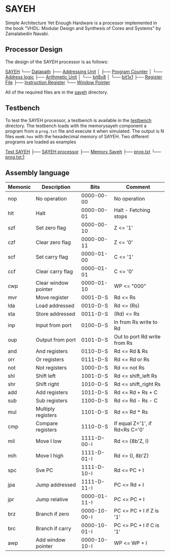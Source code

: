 # SAYEH

Simple Architecture Yet Enough Hardware is a processor implemented in the book
"VHDL: Modular Design and Synthesis of Cores and Systems" by Zainalabedin
Navabi.

## Processor Design

The design of the SAYEH processor is as follows:

[SAYEH](sayeh/SAYEH.vhd)
└── [Datapath](sayeh/DataPath.vhd)
    ├── [Addressing Unit](sayeh/AddresingUnit.vhd)
    │   ├── [Program Counter](sayeh/ProgramCounter.vhd)
    │   └── [Address logic](sayeh/AddressLogic.vhd)
    ├── [Arithmetic Unit](sayeh/ArithmeticUnit.vhd)
    │   └── [bit8x8](sayeh/bit8x8.vhd)
    │       └── [bit1x1](sayeh/bit1x1.vhd)
    ├── [Register File](sayeh/RegisterFile.vhd)
    ├── [Instruction Register](sayeh/InstructionRegister.vhd)
    └── [Window Pointer](sayeh/WindowPointer.vhd)

All of the required files are in the [sayeh](sayeh/) directory.

## Testbench

To test the SAYEH processor, a testbench is available in the
[testbench](sayeh/testbench) directory. The testbench loads with the memorysayeh
component a program from a `prog.txt` file and execute it when simulated. The
output is N files `memN.hex` with the hexadecimal memory of SAYEH. Two different
programs are loaded as examples

[Test SAYEH](sayeh/testbench/test_sayeh.vhd)
├── [SAYEH processor](sayeh/)
├── [Memory Sayeh](sayeh/testbench/sayehmemory.vhd)
├── [prog.txt](sayeh/testbench/prog.txt)
└── [prog.txt.1](sayeh/testbench/prog.txt.1)

## Assembly language

| Memonic | Description          | Bits         | Comment                        |
| ------- | -------------------- | ------------ | ------------------------------ |
| nop     | No operation         | 0000-00-00   | No operation                   |
| hlt     | Halt                 | 0000-00-01   | Halt - Fetching stops          |
| szf     | Set zero flag        | 0000-00-10   | Z <= '1'                       |
| czf     | Clear zero flag      | 0000-00-11   | Z <= '0'                       |
| scf     | Set carry flag       | 0000-01-00   | C <= '1'                       |
| ccf     | Clear carry flag     | 0000-01-01   | C <= '0'                       |
| cwp     | Clear window pointer | 0000-01-10   | WP <= "000"                    |
| mvr     | Move register        | 0001-D-S     | Rd <= Rs                       |
| lda     | Load addressed       | 0010-D-S     | Rd <= (Rs)                     |
| sta     | Store addressed      | 0011-D-S     | (Rd) <= Rs                     |
| inp     | Input from port      | 0100-D-S     | In from Rs write to Rd         |
| oup     | Output from port     | 0101-D-S     | Out to port Rd write from Rs   |
| and     | And registers        | 0110-D-S     | Rd <= Rd & Rs                  |
| orr     | Or registers         | 0111-D-S     | Rd <= Rd or Rs                 |
| not     | Not registers        | 1000-D-S     | Rd <= not Rs                   |
| shl     | Shift left           | 1001-D-S     | Rd <= shift_left Rs            |
| shr     | Shift right          | 1010-D-S     | Rd <= shift_right Rs           |
| add     | Add registers        | 1011-D-S     | Rd <= Rd + Rs + C              |
| sub     | Sub registers        | 1100-D-S     | Rd <= Rd - Rs - C              |
| mul     | Multiply registers   | 1101-D-S     | Rd <= Rd \* Rs                 |
| cmp     | Compare registers    | 1110-D-S     | If equal Z='1', if Rd<Rs C='0' |
| mil     | Move I low           | 1111-D-00-I  | Rd <= {8b'Z, I}                |
| mih     | Move I high          | 1111-D-01-I  | Rd <= {I, 8b'Z}                |
| spc     | Sve PC               | 1111-D-10-I  | Rd <= PC + I                   |
| jpa     | Jump addressed       | 1111-D-11-I  | PC <= Rd + I                   |
| jpr     | Jump relative        | 0000-01-11-I | PC <= PC + I                   |
| brz     | Branch if zero       | 0000-10-00-I | PC <= PC + I if Z is '1'       |
| brc     | Branch if carry      | 0000-10-01-I | PC <= PC + I if C is '1'       |
| awp     | Add window pointer   | 0000-10-10-I | WP <= WP + I                   |
